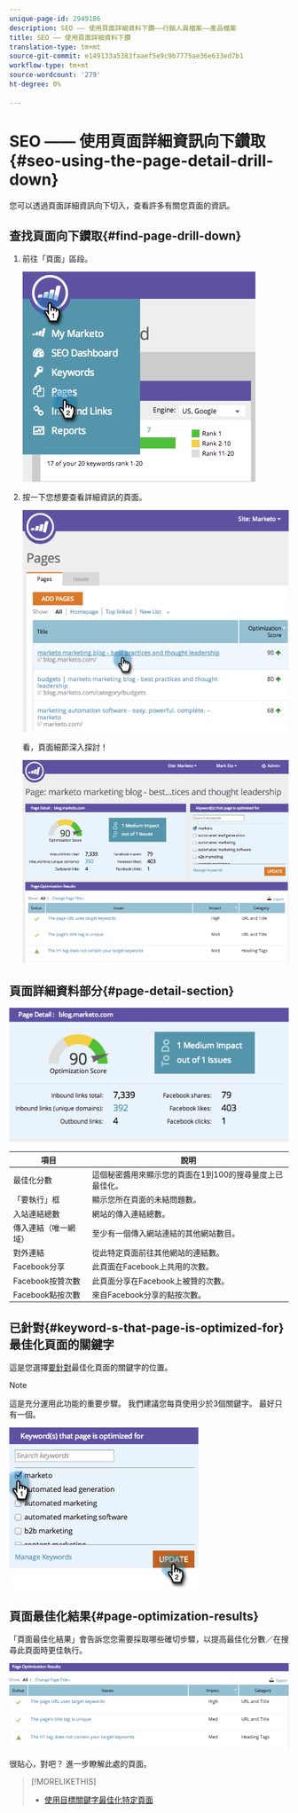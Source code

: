 ```yaml
---
unique-page-id: 2949186
description: SEO —— 使用頁面詳細資料下鑽——行銷人員檔案——產品檔案
title: SEO —— 使用頁面詳細資料下鑽
translation-type: tm+mt
source-git-commit: e149133a5383faaef5e9c9b7775ae36e633ed7b1
workflow-type: tm+mt
source-wordcount: '279'
ht-degree: 0%

---
```



# SEO —— 使用頁面詳細資訊向下鑽取{#seo-using-the-page-detail-drill-down}

您可以透過頁面詳細資訊向下切入，查看許多有關您頁面的資訊。

## 查找頁面向下鑽取{#find-page-drill-down}

1. 前往「頁面」區段。

   ![](assets/image2014-9-17-21-3a54-3a53.png)

1. 按一下您想要查看詳細資訊的頁面。

   ![](assets/image2014-9-17-21-3a54-3a58.png)

   看，頁面細節深入探討！

   ![](assets/image2014-9-17-21-3a55-3a2.png)

## 頁面詳細資料部分{#page-detail-section}

![](assets/image2014-9-17-21-3a55-3a46.png)

| 項目 | 說明 |
|---|---|
| 最佳化分數 | 這個秘密醬用來顯示您的頁面在1到100的搜尋量度上已最佳化。 |
| 「要執行」框 | 顯示您所在頁面的未結問題數。 |
| 入站連結總數 | 網站的傳入連結總數。 |
| 傳入連結（唯一網域） | 至少有一個傳入網站連結的其他網站數目。 |
| 對外連結 | 從此特定頁面前往其他網站的連結數。 |
| Facebook分享 | 此頁面在Facebook上共用的次數。 |
| Facebook按贊次數 | 此頁面分享在Facebook上被贊的次數。 |
| Facebook點按次數 | 來自Facebook分享的點按次數。 |

## 已針對{#keyword-s-that-page-is-optimized-for}最佳化頁面的關鍵字

這是您選擇[要針對](../../../../product-docs/additional-apps/seo/keywords/seo-optimize-specific-pages-with-targeted-keywords.md)最佳化頁面的關鍵字的位置。

>[!NOTE]
>
>這是充分運用此功能的重要步驟。 我們建議您每頁使用少於3個關鍵字。 最好只有一個。

![](assets/image2014-9-17-21-3a56-3a35.png)

## 頁面最佳化結果{#page-optimization-results}

「頁面最佳化結果」會告訴您您需要採取哪些確切步驟，以提高最佳化分數／在搜尋此頁面時更佳執行。

![](assets/image2014-9-17-21-3a56-3a41.png)

很貼心，對吧？ 進一步瞭解此處的頁面。

>[!MORELIKETHIS]
>
>* [使用目標關鍵字最佳化特定頁面](../../../../product-docs/additional-apps/seo/keywords/seo-optimize-specific-pages-with-targeted-keywords.md)

>




